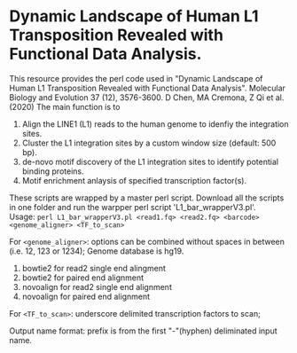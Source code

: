 # Dynamic Landscape of Human L1 Transposition Revealed with Functional Data Analysis.
This resource provides the perl code used in "Dynamic Landscape of Human L1 Transposition Revealed with Functional Data Analysis". Molecular Biology and Evolution 37 (12), 3576-3600.  D Chen, MA Cremona, Z Qi et al. (2020) The main function is to 
 1) Align the LINE1 (L1) reads to the human genome to idenfiy the integration sites.
 2) Cluster the L1 integration sites by a custom window size (default: 500 bp).
 3) de-novo motif discovery of the L1 integration sites to identify potential binding proteins. 
 4) Motif enrichment anlaysis of specified transcription factor(s).

These scripts are wrapped by a master perl script. Download all the scripts in one folder and run the warpper perl script 'L1_bar_wrapperV3.pl'.  
Usage: `perl L1_bar_wrapperV3.pl <read1.fq> <read2.fq> <barcode> <genome_aligner> <TF_to_scan>`

For `<genome_aligner>`: options can be combined without spaces in between (i.e. 12, 123 or 1234); Genome database is hg19.  
 1) bowtie2 for read2 single end alingment    
 2) bowtie2 for paired end alignment
 3) novoalign for read2 single end alignment
 4) novoalign for paired end alignment  

For `<TF_to_scan>`: underscore delimited transcription factors to scan;

Output name format: prefix is from the first "-"(hyphen) deliminated input name.
